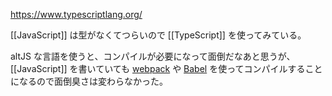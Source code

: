 https://www.typescriptlang.org/

[[JavaScript]] は型がなくてつらいので [[TypeScript]] を使ってみている。

altJS な言語を使うと、コンパイルが必要になって面倒だなあと思うが、[[JavaScript]] を書いていても [webpack][] や [Babel][] を使ってコンパイルすることになるので面倒臭さは変わらなかった。

[webpack]: https://webpack.js.org/
[Babel]:https://babeljs.io/
